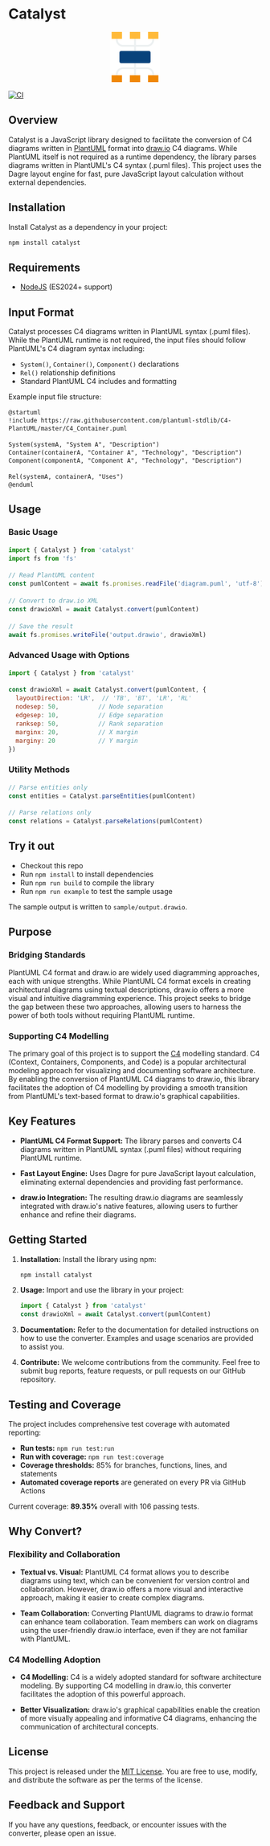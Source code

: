 # Catalyst

<div align="center">
  <img src="logo.svg" width="100" height="100" alt="Catalyst Logo">
</div>

[![CI](https://github.com/localgod/catalyst/actions/workflows/ci.yml/badge.svg)](https://github.com/localgod/catalyst/actions/workflows/ci.yml)

## Overview

Catalyst is a JavaScript library designed to facilitate the conversion of
C4 diagrams written in [PlantUML](https://plantuml.com/) format into [draw.io](https://draw.io)
C4 diagrams. While PlantUML itself is not required as a runtime dependency,
the library parses diagrams written in PlantUML's C4 syntax (.puml files).
This project uses the Dagre layout engine for fast, pure JavaScript
layout calculation without external dependencies.

## Installation

Install Catalyst as a dependency in your project:

```bash
npm install catalyst
```

## Requirements

- [NodeJS](https://nodejs.org) (ES2024+ support)

## Input Format

Catalyst processes C4 diagrams written in PlantUML syntax (.puml files). While the PlantUML
runtime is not required, the input files should follow PlantUML's C4 diagram syntax including:

- `System()`, `Container()`, `Component()` declarations
- `Rel()` relationship definitions
- Standard PlantUML C4 includes and formatting

Example input file structure:

```plantuml
@startuml
!include https://raw.githubusercontent.com/plantuml-stdlib/C4-PlantUML/master/C4_Container.puml

System(systemA, "System A", "Description")
Container(containerA, "Container A", "Technology", "Description")
Component(componentA, "Component A", "Technology", "Description")

Rel(systemA, containerA, "Uses")
@enduml
```

## Usage

### Basic Usage

```javascript
import { Catalyst } from 'catalyst'
import fs from 'fs'

// Read PlantUML content
const pumlContent = await fs.promises.readFile('diagram.puml', 'utf-8')

// Convert to draw.io XML
const drawioXml = await Catalyst.convert(pumlContent)

// Save the result
await fs.promises.writeFile('output.drawio', drawioXml)
```

### Advanced Usage with Options

```javascript
import { Catalyst } from 'catalyst'

const drawioXml = await Catalyst.convert(pumlContent, {
  layoutDirection: 'LR',  // 'TB', 'BT', 'LR', 'RL'
  nodesep: 50,           // Node separation
  edgesep: 10,           // Edge separation
  ranksep: 50,           // Rank separation
  marginx: 20,           // X margin
  marginy: 20            // Y margin
})
```

### Utility Methods

```javascript
// Parse entities only
const entities = Catalyst.parseEntities(pumlContent)

// Parse relations only
const relations = Catalyst.parseRelations(pumlContent)
```

## Try it out

- Checkout this repo
- Run `npm install` to install dependencies
- Run `npm run build` to compile the library
- Run `npm run example` to test the sample usage

The sample output is written to `sample/output.drawio`.

## Purpose

### Bridging Standards

PlantUML C4 format and draw.io are widely used diagramming approaches, each with unique
strengths. While PlantUML C4 format excels in creating architectural diagrams using textual
descriptions, draw.io offers a more visual and intuitive diagramming
experience. This project seeks to bridge the gap between these two approaches,
allowing users to harness the power of both tools without requiring PlantUML runtime.

### Supporting C4 Modelling

The primary goal of this project is to support the [C4](https://c4model.com)
modelling standard. C4 (Context, Containers, Components, and Code) is a popular
architectural modeling approach for visualizing and documenting software
architecture. By enabling the conversion of PlantUML C4 diagrams to draw.io,
this library facilitates the adoption of C4 modelling by providing a smooth
transition from PlantUML's text-based format to draw.io's graphical capabilities.

## Key Features

- **PlantUML C4 Format Support:** The library parses and converts C4 diagrams
written in PlantUML syntax (.puml files) without requiring PlantUML runtime.

- **Fast Layout Engine:** Uses Dagre for pure JavaScript layout calculation,
eliminating external dependencies and providing fast performance.

- **draw.io Integration:** The resulting draw.io diagrams are seamlessly
integrated with draw.io's native features, allowing users to further enhance and
refine their diagrams.

## Getting Started

1. **Installation:** Install the library using npm:

   ```bash
   npm install catalyst
   ```

2. **Usage:** Import and use the library in your project:

   ```javascript
   import { Catalyst } from 'catalyst'
   const drawioXml = await Catalyst.convert(pumlContent)
   ```

3. **Documentation:** Refer to the documentation for detailed instructions on how to use
the converter. Examples and usage scenarios are provided to assist you.

4. **Contribute:** We welcome contributions from the community. Feel free to
submit bug reports, feature requests, or pull requests on our GitHub repository.

## Testing and Coverage

The project includes comprehensive test coverage with automated reporting:

- **Run tests:** `npm run test:run`
- **Run with coverage:** `npm run test:coverage`
- **Coverage thresholds:** 85% for branches, functions, lines, and statements
- **Automated coverage reports** are generated on every PR via GitHub Actions

Current coverage: **89.35%** overall with 106 passing tests.

## Why Convert?

### Flexibility and Collaboration

- **Textual vs. Visual:** PlantUML C4 format allows you to describe diagrams using text,
which can be convenient for version control and collaboration. However, draw.io
offers a more visual and interactive approach, making it easier to create
complex diagrams.

- **Team Collaboration:** Converting PlantUML diagrams to draw.io format can
enhance team collaboration. Team members can work on diagrams using the
user-friendly draw.io interface, even if they are not familiar with PlantUML.

### C4 Modelling Adoption

- **C4 Modelling:** C4 is a widely adopted standard for software architecture
modeling. By supporting C4 modelling in draw.io, this converter facilitates the
adoption of this powerful approach.

- **Better Visualization:** draw.io's graphical capabilities enable the creation
of more visually appealing and informative C4 diagrams, enhancing the
communication of architectural concepts.

## License

This project is released under the [MIT License](LICENSE). You are free to use,
modify, and distribute the software as per the terms of the license.

## Feedback and Support

If you have any questions, feedback, or encounter issues with the converter,
please open an issue.
